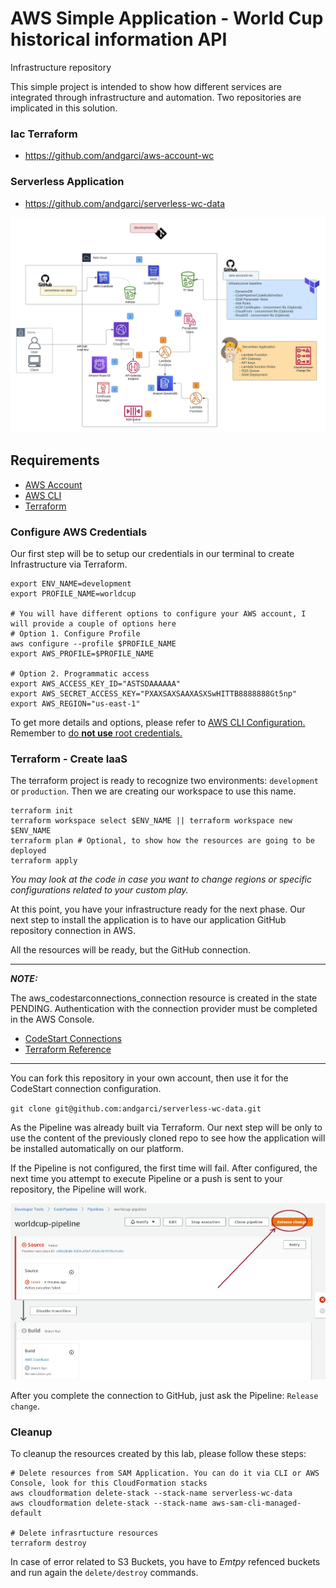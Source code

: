 # AWS Simple Application - World Cup historical information API
Infrastructure repository

This simple project is intended to show how different services are integrated through infrastructure and automation.
Two repositories are implicated in this solution.

### Iac Terraform
- https://github.com/andgarci/aws-account-wc

### Serverless Application
- https://github.com/andgarci/serverless-wc-data

![Architecture](https://github.com/andgarci/aws-account-wc/blob/main/architecture.jpg?raw=true)


## Requirements
- [AWS Account](http://aws.amazon.com/)
- [AWS CLI](https://aws.amazon.com/cli/)
- [Terraform](https://learn.hashicorp.com/tutorials/terraform/install-cli)

### Configure AWS Credentials

Our first step will be to setup our credentials in our terminal to create Infrastructure via Terraform.

```shell
export ENV_NAME=development
export PROFILE_NAME=worldcup

# You will have different options to configure your AWS account, I will provide a couple of options here
# Option 1. Configure Profile
aws configure --profile $PROFILE_NAME
export AWS_PROFILE=$PROFILE_NAME

# Option 2. Programmatic access
export AWS_ACCESS_KEY_ID="ASTSDAAAAAA"
export AWS_SECRET_ACCESS_KEY="PXAXSAXSAAXASXSwHITTB8888888Gt5np"
export AWS_REGION="us-east-1"
```

To get more details and options, please refer to [AWS CLI Configuration.](https://docs.aws.amazon.com/cli/latest/userguide/cli-configure-quickstart.html)
Remember to [do **not use** root credentials.](https://docs.aws.amazon.com/accounts/latest/reference/best-practices-root-user.html)

### Terraform - Create IaaS

The terraform project is ready to recognize two environments: `development` or `production`. Then we are creating our workspace to use this name.

```shell
terraform init
terraform workspace select $ENV_NAME || terraform workspace new $ENV_NAME
terraform plan # Optional, to show how the resources are going to be deployed
terraform apply
```

_You may look at the code in case you want to change regions or specific configurations related to your custom play._

At this point, you have your infrastructure ready for the next phase. Our next step to install the application is to have our application GitHub repository connection in AWS.

All the resources will be ready, but the GitHub connection.

---
**_NOTE:_**   

The aws_codestarconnections_connection resource is created in the state PENDING. Authentication with the connection provider must be completed in the AWS Console.

- [CodeStart Connections](https://docs.aws.amazon.com/dtconsole/latest/userguide/connections-update.html?icmpid=docs_acp_help_panel)
- [Terraform Reference](https://registry.terraform.io/providers/hashicorp/aws/latest/docs/resources/codestarconnections_connection)
---

You can fork this repository in your own account, then use it for the CodeStart connection configuration.

`git clone git@github.com:andgarci/serverless-wc-data.git`

As the Pipeline was already built via Terraform. Our next step will be only to use the content of the previously cloned repo to see how the application will be installed automatically on our platform.

If the Pipeline is not configured, the first time will fail. After configured, the next time you attempt to execute Pipeline or a push is sent to your repository, the Pipeline will work.

![Pipeline First Time](https://github.com/andgarci/aws-account-wc/blob/main/pipeline-failure.jpg?raw=true)

After you complete the connection to GitHub, just ask the Pipeline: `Release change`.

### Cleanup

To cleanup the resources created by this lab, please follow these steps:

```shell
# Delete resources from SAM Application. You can do it via CLI or AWS Console, look for this CloudFormation stacks
aws cloudformation delete-stack --stack-name serverless-wc-data
aws cloudformation delete-stack --stack-name aws-sam-cli-managed-default

# Delete infrasrtucture resources
terraform destroy
```

In case of error related to S3 Buckets, you have to _Emtpy_ refenced buckets and run again the `delete/destroy` commands.